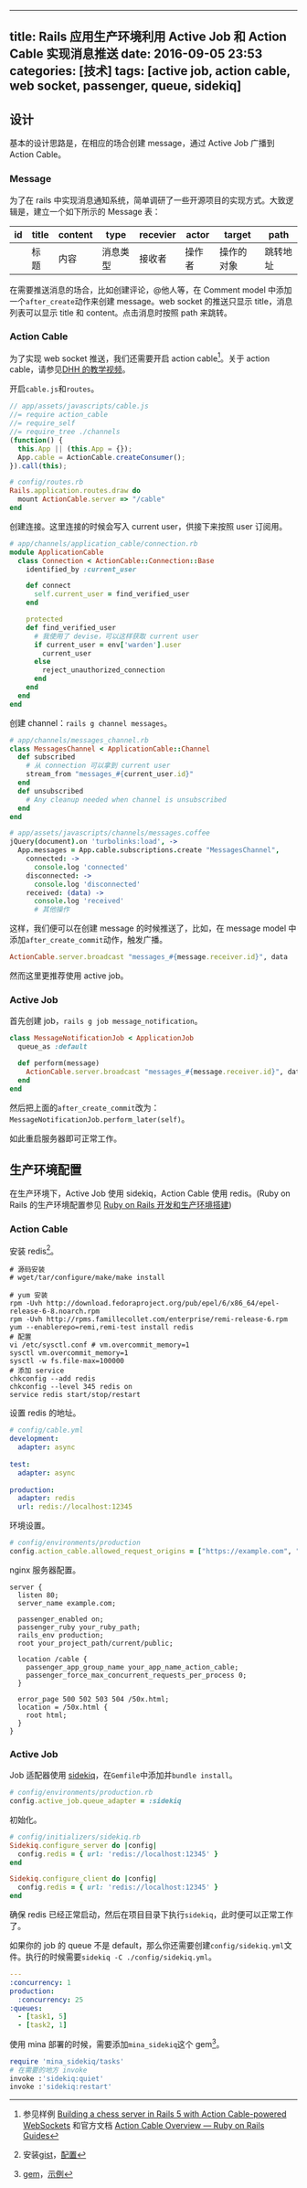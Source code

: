 

---
title: Rails 应用生产环境利用  Active Job 和 Action Cable 实现消息推送
date: 2016-09-05 23:53
categories: [技术]
tags: [active job, action cable, web socket, passenger, queue, sidekiq]
---

## 设计

基本的设计思路是，在相应的场合创建 message，通过 Active Job 广播到 Action Cable。

### Message

为了在 rails 中实现消息通知系统，简单调研了一些开源项目的实现方式。大致逻辑是，建立一个如下所示的 Message 表：

| id   | title | content | type | recevier | actor | target | path |
| ---- | ----- | ------- | ---- | -------- | ----- | ------ | ---- |
|      | 标题    | 内容      | 消息类型 | 接收者      | 操作者   | 操作的对象  | 跳转地址 |

在需要推送消息的场合，比如创建评论，@他人等，在 Comment model 中添加一个`after_create`动作来创建 message。web socket 的推送只显示 title，消息列表可以显示 title 和 content。点击消息时按照 path 来跳转。

### Action Cable

为了实现 web socket 推送，我们还需要开启 action cable[^1]。关于 action cable，请参见[DHH 的教学视频](http://railscasts-china.com/episodes/action-cable-rails-5)。

开启`cable.js`和`routes`。

```js
// app/assets/javascripts/cable.js
//= require action_cable
//= require_self
//= require_tree ./channels
(function() {
  this.App || (this.App = {});
  App.cable = ActionCable.createConsumer();
}).call(this);
```

```ruby
# config/routes.rb
Rails.application.routes.draw do
  mount ActionCable.server => "/cable"
end
```

创建连接。这里连接的时候会写入 current user，供接下来按照 user 订阅用。

```ruby
# app/channels/application_cable/connection.rb
module ApplicationCable
  class Connection < ActionCable::Connection::Base
    identified_by :current_user

    def connect
      self.current_user = find_verified_user
    end

    protected
    def find_verified_user
      # 我使用了 devise，可以这样获取 current user
      if current_user = env['warden'].user
        current_user
      else
        reject_unauthorized_connection
      end
    end
  end
end
```

创建 channel：`rails g channel messages`。

```ruby
# app/channels/messages_channel.rb
class MessagesChannel < ApplicationCable::Channel
  def subscribed
    # 从 connection 可以拿到 current user
    stream_from "messages_#{current_user.id}"
  end
  def unsubscribed
    # Any cleanup needed when channel is unsubscribed
  end
end
```

```coffeescript
# app/assets/javascripts/channels/messages.coffee
jQuery(document).on 'turbolinks:load', ->
  App.messages = App.cable.subscriptions.create "MessagesChannel",
    connected: ->
      console.log 'connected'
    disconnected: ->
      console.log 'disconnected'  
    received: (data) ->
      console.log 'received'
      # 其他操作
```

这样，我们便可以在创建 message 的时候推送了，比如，在 message model 中添加`after_create_commit`动作，触发广播。

```ruby
ActionCable.server.broadcast "messages_#{message.receiver.id}", data
```

然而这里更推荐使用 active job。

### Active Job

首先创建 job，`rails g job message_notification`。

```ruby
class MessageNotificationJob < ApplicationJob
  queue_as :default

  def perform(message)
    ActionCable.server.broadcast "messages_#{message.receiver.id}", data # 这里是 message 组装的 data 
  end
end
```

然后把上面的`after_create_commit`改为：`MessageNotificationJob.perform_later(self)`。

如此重启服务器即可正常工作。

## 生产环境配置

在生产环境下，Active Job 使用 sidekiq，Action Cable 使用 redis。(Ruby on Rails 的生产环境配置参见 [Ruby on Rails 开发和生产环境搭建](/2016/03/ruby-on-rails-on-aliyun/))

### Action Cable

安装 redis[^2]。

```shell
# 源码安装
# wget/tar/configure/make/make install

# yum 安装
rpm -Uvh http://download.fedoraproject.org/pub/epel/6/x86_64/epel-release-6-8.noarch.rpm
rpm -Uvh http://rpms.famillecollet.com/enterprise/remi-release-6.rpm
yum --enablerepo=remi,remi-test install redis
# 配置
vi /etc/sysctl.conf # vm.overcommit_memory=1
sysctl vm.overcommit_memory=1
sysctl -w fs.file-max=100000
# 添加 service
chkconfig --add redis
chkconfig --level 345 redis on
service redis start/stop/restart
```

设置 redis 的地址。

```yaml
# config/cable.yml
development:
  adapter: async
 
test:
  adapter: async
 
production:
  adapter: redis
  url: redis://localhost:12345
```

环境设置。

```ruby
# config/environments/production
config.action_cable.allowed_request_origins = ["https://example.com", "http://example.com"]
```

nginx 服务器配置。

```nginx
server {
  listen 80;
  server_name example.com;

  passenger_enabled on;
  passenger_ruby your_ruby_path;
  rails_env production;
  root your_project_path/current/public;

  location /cable {
    passenger_app_group_name your_app_name_action_cable;
    passenger_force_max_concurrent_requests_per_process 0;
  }

  error_page 500 502 503 504 /50x.html;
  location = /50x.html {
    root html;
  }
}
```



### Active Job

Job 适配器使用 [sidekiq](http://sidekiq.org/)，在`Gemfile`中添加并`bundle install`。

```ruby
# config/environments/production.rb
config.active_job.queue_adapter = :sidekiq
```

初始化。

```ruby
# config/initializers/sidekiq.rb
Sidekiq.configure_server do |config|
  config.redis = { url: 'redis://localhost:12345' }
end

Sidekiq.configure_client do |config|
  config.redis = { url: 'redis://localhost:12345' }
end
```

确保 redis 已经正常启动，然后在项目目录下执行`sidekiq`，此时便可以正常工作了。

如果你的 job 的 queue 不是  default，那么你还需要创建`config/sidekiq.yml`文件。执行的时候需要`sidekiq -C ./config/sidekiq.yml`。

```yaml
---
:concurrency: 1
production:
  :concurrency: 25
:queues:
  - [task1, 5]
  - [task2, 1]
```

使用 mina 部署的时候，需要添加`mina_sidekiq`这个 gem[^3]。

```ruby
require 'mina_sidekiq/tasks'
# 在需要的地方 invoke
invoke :'sidekiq:quiet'
invoke :'sidekiq:restart'
```

[^1]: 参见样例 [Building a chess server in Rails 5 with Action Cable-powered WebSockets](http://jargon.io/joeyschoblaska/rails-5-chess-with-action-cable-websockets) 和官方文档 [Action Cable Overview — Ruby on Rails Guides](http://edgeguides.rubyonrails.org/action_cable_overview.html)
[^2]: 安装[gist](https://gist.github.com/nghuuphuoc/7801123)，[配置](https://gorails.com/episodes/deploy-actioncable-and-rails-5)
[^3]: [gem](https://github.com/Mic92/mina-sidekiq)，[示例](https://ruby-china.org/topics/26661)